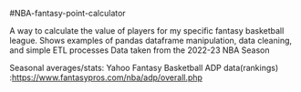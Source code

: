 #NBA-fantasy-point-calculator

A way to calculate the value of players for my specific fantasy basketball league. Shows examples of pandas dataframe manipulation, data cleaning, and simple ETL processes
Data taken from the 2022-23 NBA Season

Seasonal averages/stats: Yahoo Fantasy Basketball
ADP data(rankings) :https://www.fantasypros.com/nba/adp/overall.php

